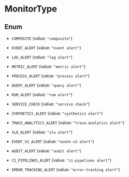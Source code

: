 # MonitorType

## Enum

- `COMPOSITE` (value: `"composite"`)

- `EVENT_ALERT` (value: `"event alert"`)

- `LOG_ALERT` (value: `"log alert"`)

- `METRIC_ALERT` (value: `"metric alert"`)

- `PROCESS_ALERT` (value: `"process alert"`)

- `QUERY_ALERT` (value: `"query alert"`)

- `RUM_ALERT` (value: `"rum alert"`)

- `SERVICE_CHECK` (value: `"service check"`)

- `SYNTHETICS_ALERT` (value: `"synthetics alert"`)

- `TRACE_ANALYTICS_ALERT` (value: `"trace-analytics alert"`)

- `SLO_ALERT` (value: `"slo alert"`)

- `EVENT_V2_ALERT` (value: `"event-v2 alert"`)

- `AUDIT_ALERT` (value: `"audit alert"`)

- `CI_PIPELINES_ALERT` (value: `"ci-pipelines alert"`)

- `ERROR_TRACKING_ALERT` (value: `"error-tracking alert"`)
